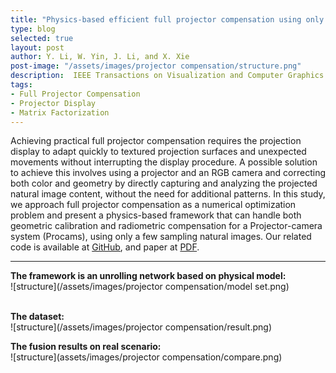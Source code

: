 ```yaml
---
title: "Physics-based efficient full projector compensation using only natural imagess"
type: blog
selected: true
layout: post
author: Y. Li, W. Yin, J. Li, and X. Xie
post-image: "/assets/images/projector compensation/structure.png"
description:  IEEE Transactions on Visualization and Computer Graphics
tags:
- Full Projector Compensation
- Projector Display
- Matrix Factorization
---
```


Achieving practical full projector compensation requires the projection display to adapt quickly to textured projection surfaces and unexpected movements without interrupting the display procedure. A possible solution to achieve this involves using a projector and an RGB camera and correcting both color and geometry by directly capturing and analyzing the projected natural image content, without the need for additional patterns. In this study, we approach full projector compensation as a numerical optimization problem and present a physics-based framework that can handle both geometric calibration and radiometric compensation for a Projector-camera system (Procams), using only a few sampling natural images. 
Our related code is available at <a href="https://github.com/kylin-leo/FullProjectorCompensation" target="_blank">GitHub</a>, 
and paper at <a href="https://www.techrxiv.org/articles/preprint/Efficient_Full_Projector_Compensation_using_Natural_Images/20359341" target="_blank">PDF</a>.

---

**The framework is an unrolling network based on physical model:**<br>
![structure](/assets/images/projector compensation/model set.png)
<br><br>

**The dataset:**<br>
![structure](/assets/images/projector compensation/result.png)

**The fusion results on real scenario:**<br>
![structure](assets/images/projector compensation/compare.png)

